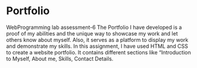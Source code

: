 # Portfolio
WebProgramming lab assessment-6
The Portfolio I have developed is a proof of my abilities and the unique way to showcase my work and let others know about myself. Also, it serves as a platform to display my work and demonstrate my skills. In this assignment, I have used HTML and CSS to create a website portfolio. It contains different sections like “Introduction to Myself, About me, Skills, Contact Details.

